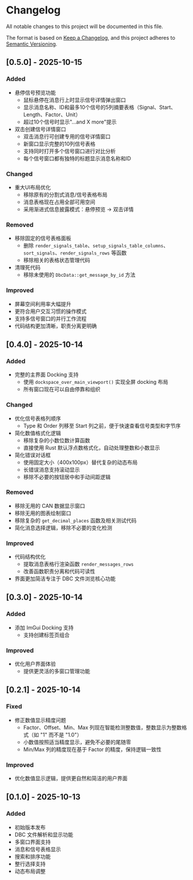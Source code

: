 # Changelog

All notable changes to this project will be documented in this file.

The format is based on [Keep a Changelog](https://keepachangelog.com/en/1.0.0/),
and this project adheres to [Semantic Versioning](https://semver.org/spec/v2.0.0.html).

## [0.5.0] - 2025-10-15

### Added
- 悬停信号预览功能
  - 鼠标悬停在消息行上时显示信号详情弹出窗口
  - 显示消息名称、ID和最多10个信号的5列摘要表格（Signal、Start、Length、Factor、Unit）
  - 超过10个信号时显示"...and X more"提示
- 双击创建信号详情窗口
  - 双击消息行可创建专用的信号详情窗口
  - 新窗口显示完整的10列信号表格
  - 支持同时打开多个信号窗口进行对比分析
  - 每个信号窗口都有独特的标题显示消息名称和ID

### Changed
- 重大UI布局优化
  - 移除原有的分割式消息/信号表格布局
  - 消息表格现在占用全部可用空间
  - 采用渐进式信息披露模式：悬停预览 → 双击详情

### Removed
- 移除固定的信号表格面板
  - 删除 `render_signals_table`、`setup_signals_table_columns`、`sort_signals`、`render_signals_rows` 等函数
  - 移除相关的表格状态管理代码
- 清理死代码
  - 移除未使用的 `DbcData::get_message_by_id` 方法

### Improved
- 屏幕空间利用率大幅提升
- 更符合用户交互习惯的操作模式
- 支持多信号窗口的并行工作流程
- 代码结构更加清晰，职责分离更明确

## [0.4.0] - 2025-10-14

### Added
- 完整的主界面 Docking 支持
  - 使用 `dockspace_over_main_viewport()` 实现全屏 docking 布局
  - 所有窗口现在可以自由停靠和组织

### Changed
- 优化信号表格列顺序
  - Type 和 Order 列移至 Start 列之前，便于快速查看信号类型和字节序
- 简化数值格式化逻辑
  - 移除复杂的小数位数计算函数
  - 直接使用 Rust 默认浮点数格式化，自动处理整数和小数显示
- 简化错误对话框
  - 使用固定大小（400x100px）替代复杂的动态布局
  - 长错误消息支持滚动显示
  - 移除不必要的按钮居中和手动间距逻辑

### Removed
- 移除无用的 CAN 数据显示窗口
- 移除无用的图表绘制窗口
- 移除复杂的 `get_decimal_places` 函数及相关测试代码
- 简化消息选择逻辑，移除不必要的变化检测

### Improved
- 代码结构优化
  - 提取消息表格行渲染函数 `render_messages_rows`
  - 改善函数职责分离和代码可读性
- 界面更加简洁专注于 DBC 文件浏览核心功能

## [0.3.0] - 2025-10-14

### Added
- 添加 ImGui Docking 支持
  - 支持创建标签页组合

### Improved
- 优化用户界面体验
  - 提供更灵活的多窗口管理功能

## [0.2.1] - 2025-10-14

### Fixed
- 修正数值显示精度问题
  - Factor、Offset、Min、Max 列现在智能检测整数值，整数显示为整数格式（如 "1" 而不是 "1.0"）
  - 小数值按照适当精度显示，避免不必要的尾随零
  - Min/Max 列的精度现在基于 Factor 的精度，保持逻辑一致性

### Improved
- 优化数值显示逻辑，提供更自然和简洁的用户界面

## [0.1.0] - 2025-10-13

### Added
- 初始版本发布
- DBC 文件解析和显示功能
- 多窗口界面支持
- 消息和信号表格显示
- 搜索和排序功能
- 整行选择支持
- 动态布局调整
